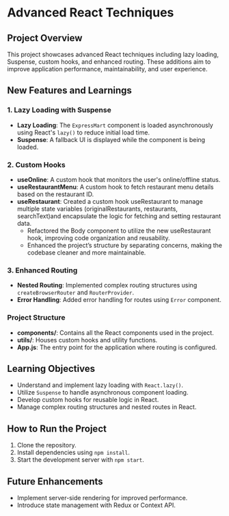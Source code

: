 # Advanced React Techniques

## Project Overview

This project showcases advanced React techniques including lazy loading, Suspense, custom hooks, and enhanced routing. These additions aim to improve application performance, maintainability, and user experience.

## New Features and Learnings

### 1. Lazy Loading with Suspense

- **Lazy Loading**: The `ExpressMart` component is loaded asynchronously using React's `lazy()` to reduce initial load time.
- **Suspense**: A fallback UI is displayed while the component is being loaded.

### 2. Custom Hooks

- **useOnline**: A custom hook that monitors the user's online/offline status.
- **useRestaurantMenu**: A custom hook to fetch restaurant menu details based on the restaurant ID.
- **useRestaurant**: Created a custom hook useRestaurant to manage multiple state variables (originalRestaurants, restaurants, searchText)and encapsulate the logic for fetching and setting restaurant data.
  - Refactored the Body component to utilize the new useRestaurant hook, improving code organization and reusability.
  - Enhanced the project’s structure by separating concerns, making the codebase cleaner and more maintainable.

### 3. Enhanced Routing

- **Nested Routing**: Implemented complex routing structures using `createBrowserRouter` and `RouterProvider`.
- **Error Handling**: Added error handling for routes using `Error` component.

### Project Structure

- **components/**: Contains all the React components used in the project.
- **utils/**: Houses custom hooks and utility functions.
- **App.js**: The entry point for the application where routing is configured.

## Learning Objectives

- Understand and implement lazy loading with `React.lazy()`.
- Utilize `Suspense` to handle asynchronous component loading.
- Develop custom hooks for reusable logic in React.
- Manage complex routing structures and nested routes in React.

## How to Run the Project

1. Clone the repository.
2. Install dependencies using `npm install`.
3. Start the development server with `npm start`.

## Future Enhancements

- Implement server-side rendering for improved performance.
- Introduce state management with Redux or Context API.
